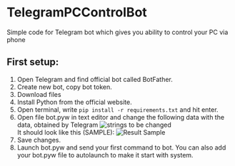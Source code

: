# TelegramPCControlBot
Simple code for Telegram bot which gives you ability to control your PC via phone 

## First setup:
1. Open Telegram and find official bot called BotFather.
2. Create new bot, copy bot token.
3. Download files
4. Install Python from the official website.
5. Open terminal, write `pip install -r requirements.txt` and hit enter.
6. Open file bot.pyw in text editor and change the following data with the data, obtained by Telegram
![strings to be changed](https://iili.io/HtCi66F.png)  
It should look like this (SAMPLE):
![Result Sample](https://iili.io/HtCiHkx.png)
7. Save changes.
8. Launch bot.pyw and send your first command to bot.
You can also add your bot.pyw file to autolaunch to make it start with system.
